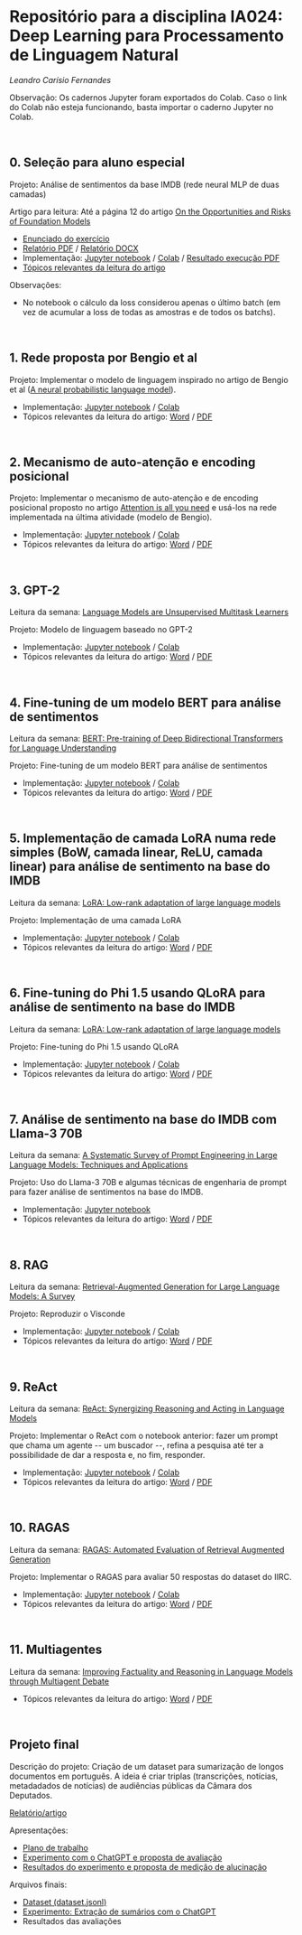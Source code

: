 # Repositório para a disciplina IA024:  Deep Learning para Processamento de Linguagem Natural
*Leandro Carísio Fernandes*


Observação: Os cadernos Jupyter foram exportados do Colab. Caso o link do Colab não esteja funcionando, basta importar o caderno Jupyter no Colab.

<br>

## 0. Seleção para aluno especial

Projeto: Análise de sentimentos da base IMDB (rede neural MLP de duas camadas)

Artigo para leitura: Até a página 12 do artigo [On the Opportunities and Risks of Foundation Models](https://arxiv.org/pdf/2108.07258.pdf)

- [Enunciado do exercício](./0%20-%20selecao%20-%20mlp%20para%20analise%20de%20sentimentos%20imdb/relatorio/enunciado%20-%20[versao%20final]%20Processo%20Seletivo%20para%20Disciplina%20IA-024%201S2024.docx)
- [Relatório PDF](./0%20-%20selecao%20-%20mlp%20para%20analise%20de%20sentimentos%20imdb/relatorio/relatorio%20-%20Processo%20Seletivo%20IA024%201S2024.pdf) / [Relatório DOCX](./0%20-%20selecao%20-%20mlp%20para%20analise%20de%20sentimentos%20imdb/relatorio/relatorio%20-%20Processo%20Seletivo%20IA024%201S2024.docx)
- Implementação: [Jupyter notebook](./0%20-%20selecao%20-%20mlp%20para%20analise%20de%20sentimentos%20imdb/notebook/AnaliseSentimentosBagOfWords_Carisio.ipynb) / [Colab](https://colab.research.google.com/drive/1GKMh43uoZUr6noazUjH7muRgajV4kVXz?usp=sharing) / [Resultado execução PDF](./0%20-%20selecao%20-%20mlp%20para%20analise%20de%20sentimentos%20imdb/notebook/AnaliseSentimentosBagOfWords-Carisio.pdf)
- [Tópicos relevantes da leitura do artigo](./0%20-%20selecao%20-%20mlp%20para%20analise%20de%20sentimentos%20imdb/leitura/Topicos%20relevantes%20-%20On%20the%20Opportunities%20and%20Risks%20of%20Foundation%20Models.pdf)


Observações:

- No notebook o cálculo da loss considerou apenas o último batch (em vez de acumular a loss de todas as amostras e de todos os batchs).

<br> 

## 1. Rede proposta por Bengio et al

Projeto: Implementar o modelo de linguagem inspirado no artigo de Bengio et al ([A neural probabilistic language model](https://www.jmlr.org/papers/volume3/bengio03a/bengio03a.pdf)).

- Implementação: [Jupyter notebook](./1%20-%20modelo%20de%20linguagem%20-%20bengio/notebook/[IA24_Aula1]_Bengio.ipynb) / [Colab](https://colab.research.google.com/drive/166oq8hm0D9PinBYgxMiAYwWSvCsUG-Po?usp=sharing)
- Tópicos relevantes da leitura do artigo: [Word](./1%20-%20modelo%20de%20linguagem%20-%20bengio/leitura/[Aula%201]%20Bengio%20-%20Principais%20contribuições%20do%20artigo.docx) / [PDF](./1%20-%20modelo%20de%20linguagem%20-%20bengio/leitura/[Aula%201]%20Bengio%20-%20Principais%20contribuições%20do%20artigo.pdf)

<br> 

## 2. Mecanismo de auto-atenção e encoding posicional

Projeto: Implementar o mecanismo de auto-atenção e de encoding posicional proposto no artigo [Attention is all you need]() e usá-los na rede implementada na última atividade (modelo de Bengio).

- Implementação: [Jupyter notebook](./2%20-%20auto-atencao%20e%20encoding%20posicional/notebook/%5BIA24_Aula2%5D_Bengio_com_mecanismo_de_aten%C3%A7%C3%A3o.ipynb) / [Colab](https://colab.research.google.com/drive/1asoxTqrJe2Bnmg2nNa4nM8I6oW6puJJ1?usp=sharing)
- Tópicos relevantes da leitura do artigo: [Word](./2%20-%20auto-atencao%20e%20encoding%20posicional/leitura/[Aula%202]%20Auto-atenção%20-%20Principais%20contribuições%20do%20artigo.docx) / [PDF](./2%20-%20auto-atencao%20e%20encoding%20posicional/leitura/[Aula%202]%20Auto-atenção%20-%20Principais%20contribuições%20do%20artigo.pdf)

<br> 

## 3. GPT-2

Leitura da semana: [Language Models are Unsupervised Multitask Learners](https://d4mucfpksywv.cloudfront.net/better-language-models/language_models_are_unsupervised_multitask_learners.pdf)

Projeto: Modelo de linguagem baseado no GPT-2

- Implementação: [Jupyter notebook](./3%20-%20gpt-2/notebook/[IA24_Aula3]_Modelo_de_Linguagem_com_auto_atenção_e_máscara_causal.ipynb) / [Colab](https://colab.research.google.com/drive/1JN5Fl63652-_flF1BtPgcTECTUzSUK6d?usp=sharing)
- Tópicos relevantes da leitura do artigo: [Word](./3%20-%20gpt-2/leitura/[Aula%203]%20GPT-2%20-%20Principais%20contribuições%20do%20artigo.docx) / [PDF](./3%20-%20gpt-2/leitura/[Aula%203]%20GPT-2%20-%20Principais%20contribuições%20do%20artigo.pdf)

<br> 

## 4. Fine-tuning de um modelo BERT para análise de sentimentos

Leitura da semana: [BERT: Pre-training of Deep Bidirectional Transformers for Language Understanding](https://arxiv.org/pdf/1810.04805.pdf)

Projeto: Fine-tuning de um modelo BERT para análise de sentimentos

- Implementação: [Jupyter notebook](./4%20-%20fine-tuning%20bert/notebook/[IA24_Aula4]_Fine_tuning_do_BERT_no_IMDB.ipynb) / [Colab](https://colab.research.google.com/drive/1CDqL-jC1rt7rwnWjUB0m1uSvLOa5viSj?usp=sharing)
- Tópicos relevantes da leitura do artigo: [Word](./4%20-%20fine-tuning%20bert/leitura/[Aula%204]%20BERT%20-%20Principais%20contribuições%20do%20artigo.docx) / [PDF](./4%20-%20fine-tuning%20bert/leitura/[Aula%204]%20BERT%20-%20Principais%20contribuições%20do%20artigo.pdf)

<br> 

## 5. Implementação de camada LoRA numa rede simples (BoW, camada linear, ReLU, camada linear) para análise de sentimento na base do IMDB

Leitura da semana: [LoRA: Low-rank adaptation of large language models](https://arxiv.org/pdf/2106.09685.pdf)

Projeto: Implementação de uma camada LoRA

- Implementação: [Jupyter notebook](./5%20-%20lora/notebook/[IA24_Aula5]_Analise_sentimento_IMDB_com_BoW_e_Lora.ipynb) / [Colab](https://colab.research.google.com/drive/1Nv99o2zjyQj49HREOmA6CZrKrQ9-7rQg?usp=sharing)
- Tópicos relevantes da leitura do artigo: [Word](./5%20-%20lora/leitura/[Aula%205]%20LoRA%20-%20Principais%20contribuições%20do%20artigo.docx) / [PDF](./5%20-%20lora/leitura/[Aula%205]%20LoRA%20-%20Principais%20contribuições%20do%20artigo.pdf)

<br> 

## 6. Fine-tuning do Phi 1.5 usando QLoRA para análise de sentimento na base do IMDB

Leitura da semana: [LoRA: Low-rank adaptation of large language models](https://arxiv.org/pdf/2106.09685.pdf)

Projeto: Fine-tuning do Phi 1.5 usando QLoRA

- Implementação: [Jupyter notebook](./6%20-%20qlora/notebook/[IA24_Aula6]_Fine_tuning_Phi_1_5_for_sentence_classification_using_QLoRA_Carisio.ipynb) / [Colab](https://colab.research.google.com/drive/1avjYjbe4DDZeD-qQ05x27H04Yuik-4E_?usp=sharing)
- Tópicos relevantes da leitura do artigo: [Word](./6%20-%20qlora/leitura/[Aula%206]%20QLoRA%20-%20Principais%20contribuições%20do%20artigo.docx) / [PDF](./6%20-%20qlora/leitura/[Aula%206]%20QLoRA%20-%20Principais%20contribuições%20do%20artigo.pdf)

<br> 

## 7. Análise de sentimento na base do IMDB com Llama-3 70B

Leitura da semana: [A Systematic Survey of Prompt Engineering in Large Language Models: Techniques and Applications](https://arxiv.org/pdf/2402.07927)

Projeto: Uso do Llama-3 70B e algumas técnicas de engenharia de prompt para fazer análise de sentimentos na base do IMDB.

- Implementação: [Jupyter notebook](./7%20-%20survey%20prompt%20engineering/notebook/[IA24_Aula7]_Análise_de_sentimentos_IMDB_Llama_3_70B.ipynb)
- Tópicos relevantes da leitura do artigo: [Word](./7%20-%20survey%20prompt%20engineering/leitura/[Aula%207]%20Survey%20of%20prompt%20engineering%20-%20Principais%20contribuições%20do%20artigo.docx) / [PDF](./7%20-%20survey%20prompt%20engineering/leitura/[Aula%207]%20Survey%20of%20prompt%20engineering%20-%20Principais%20contribuições%20do%20artigo.pdf)

<br> 

## 8. RAG

Leitura da semana: [Retrieval-Augmented Generation for Large Language Models: A Survey](https://arxiv.org/pdf/2312.10997)

Projeto: Reproduzir o Visconde

- Implementação: [Jupyter notebook](./8%20-%20visconde/notebook/[IA24_Aula8]_Visconde.ipynb) / [Colab](https://colab.research.google.com/drive/1T71cOJor1erwag0G8r92LZT5_pRxtmLZ?usp=sharing)
- Tópicos relevantes da leitura do artigo: [Word](./8%20-%20visconde/leitura/[Aula%208]%20RAG%20for%20LLM%20-%20a%20survey%20-%20Principais%20contribuições%20do%20artigo.docx) / [PDF](./8%20-%20visconde/leitura/[Aula%208]%20RAG%20for%20LLM%20-%20a%20survey%20-%20Principais%20contribuições%20do%20artigo.pdf)

<br> 


## 9. ReAct

Leitura da semana: [ReAct: Synergizing Reasoning and Acting in Language Models](https://arxiv.org/pdf/2210.03629)

Projeto: Implementar o ReAct com o notebook anterior: fazer um prompt que chama um agente -- um buscador --, refina a pesquisa até ter a possibilidade de dar a resposta e, no fim, responder.

- Implementação: [Jupyter notebook](./9%20-%20react/notebook/[IA24_Aula9]_ReAct.ipynb) / [Colab](https://colab.research.google.com/drive/18k-cDgt_Aci4oitecD1u4BvU0wSiRcFD?usp=sharing)
- Tópicos relevantes da leitura do artigo: [Word](./9%20-%20react/leitura/[Aula%209]%20ReAct%20-%20Principais%20contribuições%20do%20artigo.docx) / [PDF](./9%20-%20react/leitura/[Aula%209]%20ReAct%20-%20Principais%20contribuições%20do%20artigo.pdf)

<br> 

## 10. RAGAS

Leitura da semana: [RAGAS: Automated Evaluation of Retrieval Augmented Generation](https://arxiv.org/pdf/2309.15217)

Projeto: Implementar o RAGAS para avaliar 50 respostas do dataset do IIRC.

- Implementação: [Jupyter notebook](./10%20-%20ragas/notebook/[IA24_Aula10]_RAGAS.ipynb) / [Colab](https://colab.research.google.com/drive/17ntxRsTuxouvvUZn2kALfeQBd4cBRua9?usp=sharing)
- Tópicos relevantes da leitura do artigo: [Word](./10%20-%20ragas/leitura/[Aula%2010]%20RAGAS%20-%20Principais%20contribuições%20do%20artigo.docx) / [PDF](./10%20-%20ragas/leitura/[Aula%2010]%20RAGAS%20-%20Principais%20contribuições%20do%20artigo.pdf)

<br> 

## 11. Multiagentes

Leitura da semana: [Improving Factuality and Reasoning in Language Models through Multiagent Debate](https://arxiv.org/pdf/2305.14325)

- Tópicos relevantes da leitura do artigo: [Word](./11%20-%20multiagentes/leitura/[Aula%2011]%20Multiagentes%20-%20Principais%20contribuições%20do%20artigo.docx) / [PDF](./11%20-%20multiagentes/leitura/[Aula%2011]%20Multiagentes%20-%20Principais%20contribuições%20do%20artigo.pdf)

<br>

## Projeto final 

Descrição do projeto: Criação de um dataset para sumarização de longos documentos em português. A ideia é criar triplas (transcrições, notícias, metadadados de notícias) de audiências públicas da Câmara dos Deputados.

[Relatório/artigo](./projeto%20final/--%20apresentacoes%20--/[Artigo]%20PublicHearingBR.pdf)

Apresentações:
  - [Plano de trabalho](./projeto%20final/--%20apresentacoes%20--/1%20-%20Plano%20de%20trabalho.pdf)
  - [Experimento com o ChatGPT e proposta de avaliação](./projeto%20final/--%20apresentacoes%20--/2%20-%20Experimento%20e%20proposta%20avaliacao.pdf)
  - [Resultados do experimento e proposta de medição de alucinação](./projeto%20final/--%20apresentacoes%20--/3%20-%20Caracteristicas%20do%20dataset%20-%20resultado%20experimento%20-%20proposta%20medicao%20alucinacao.pdf)

Arquivos finais:
  - [Dataset (dataset.jsonl)](./projeto%20final/--%20arquivos%20finais%20--/o%20dataset/dataset.jsonl)
  - [Experimento: Extração de sumários com o ChatGPT](./projeto%20final/--%20arquivos%20finais%20--/experimento%20chatgpt/results_experiment_chatgpt.jsonl)
  - Resultados das avaliações